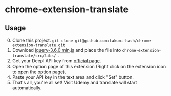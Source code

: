 # chrome-extension-translate

## Usage
0. Clone this project. `git clone git@github.com:takumi-hash/chrome-extension-translate.git`
1. Download [jquery-3.6.0.min.js](https://code.jquery.com/jquery-3.6.3.min.js) and place the file into  `chrome-extension-translate/src/libs/ `.
2. Get your Deepl API key from [official page](https://www.deepl.com/ja/pro-api).
3. Open the option page of this extension (Right click on the extension icon to open the option page).
4. Paste your API key in the text area and click "Set" button.
5. That's all, you're all set! Visit Udemy and translate will start automatically.
